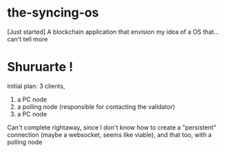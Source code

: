 # the-syncing-os
[Just started] A blockchain application that envision my idea of a OS that... can't tell more

# Shuruarte !

Initial plan: 3 clients,
1. a PC node
2. a polling node (responsible for contacting the validator)
3. a PC node

Can't complete rightaway, since I don't know how to create a "persistent" connection (maybe a websocket, seems like viable), and that too, with a polling node
